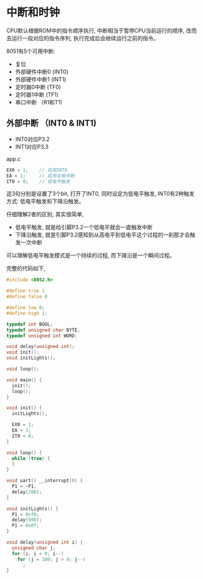 # 中断和时钟

CPU默认根据ROM中的指令顺序执行, 中断相当于暂停CPU当前运行的顺序, 改而去运行一段对应的指令序列, 执行完成后会继续运行之前的指令。

8051有5个可用中断:
- 复位
- 外部硬件中断0 (INT0)
- 外部硬件中断1 (INT1)
- 定时器0中断 (TF0)
- 定时器1中断 (TF1)
- 串口中断 （R1和T1)

## 外部中断 （INT0 & INT1)

- INT0对应P3.2
- INT1对应P3.3

app.c

```c
EX0 = 1;    // 启用INT0
EA = 1;     // 启用全局中断
IT0 = 0;    // 低电平触发
```

这3句分别是设置了3个bit, 打开了INT0, 同时设定为低电平触发, INT0有2种触发方式: 低电平触发和下降沿触发。

仔细理解2者的区别, 其实很简单,

- 低电平触发, 就是给引脚P3.2一个低电平就会一直触发中断
- 下降沿触发, 就是引脚P3.2感知到从高电平到低电平这个过程的一刹那才会触发一次中断

可以理解低电平触发模式是一个持续的过程, 而下降沿是一个瞬间过程。

完整的代码如下,
```c
#include <8052.h>

#define true 1
#define false 0

#define low 0;
#define high 1;

typedef int BOOL;
typedef unsigned char BYTE;
typedef unsigned int WORD;

void delay(unsigned int);
void init();
void initLights();

void loop();

void main() {
  init();
  loop();
}

void init() {
  initLights();

  EX0 = 1;
  EA = 1;
  IT0 = 0;
}

void loop() {
  while (true) {
  }
}

void uart() __interrupt(0) {
  P1 = ~P1;
  delay(200);
}

void initLights() {
  P1 = 0xf0;
  delay(500);
  P1 = 0x0f;
}

void delay(unsigned int i) {
  unsigned char j;
  for (i; i > 0; i--)
    for (j = 100; j > 0; j--)
      ;
}
```




